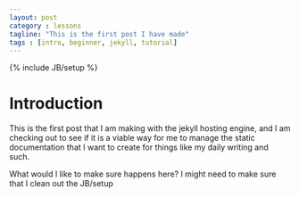 ```yaml
---
layout: post
category : lessons
tagline: "This is the first post I have made"
tags : [intro, beginner, jekyll, tutorial]
---
```

{% include JB/setup %}

# Introduction
This is the first post that I am making with the jekyll hosting engine, and I am checking out to see if it 
is a viable way for me to manage the static documentation that I want to create for things
like my daily writing and such.  

What would I like to make sure happens here?  I might need to make sure that I clean out the JB/setup
